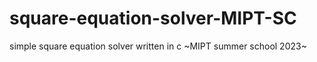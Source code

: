 # square-equation-solver-MIPT-SC
simple square equation solver written in c
~MIPT summer school 2023~
